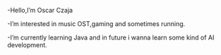 -Hello,I’m Oscar Czaja

-I’m interested in music OST,gaming and sometimes running.

-I’m currently learning Java and in future i wanna learn some kind of AI development.


<!---
OscarCzaja/OscarCzaja is a ✨ special ✨ repository because its `README.md` (this file) appears on your GitHub profile.
You can click the Preview link to take a look at your changes.
--->
